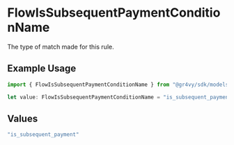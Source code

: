# FlowIsSubsequentPaymentConditionName

The type of match made for this rule.

## Example Usage

```typescript
import { FlowIsSubsequentPaymentConditionName } from "@gr4vy/sdk/models/components";

let value: FlowIsSubsequentPaymentConditionName = "is_subsequent_payment";
```

## Values

```typescript
"is_subsequent_payment"
```